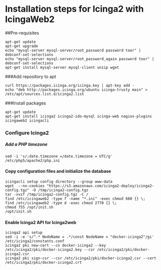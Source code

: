 # Installation steps for Icinga2 with IcingaWeb2

##Pre-requisites

```
apt-get update
apt-get upgrade
echo "mysql-server mysql-server/root_password password toor" | debconf-set-selections
echo "mysql-server mysql-server/root_password_again password toor" | debconf-set-selections
apt-get install mysql-server mysql-client unzip wget
```

###Add repository to apt

```
curl https://packages.icinga.org/icinga.key | apt-key add -
echo "deb http://packages.icinga.org/ubuntu icinga-trusty main" > /etc/apt/sources.list.d/icinga2.list
```

###Install packages

```
apt-get update
apt-get install icinga2 icinga2-ido-mysql icinga-web nagios-plugins icingaweb2 icingacli
```

### Configure Icinga2

##### Add a PHP timezone
`sed -i 's/;date.timezone =/date.timezone = UTC/g' /etc/php5/apache2/php.ini`

#### Copy configuration files and initialize the database

```
icingacli setup config directory --group www-data
wget  --no-cookies "https://s3.amazonaws.com/icinga2-deploy/icinga2-config.tgz" -O /tmp/icinga2-config.tgz
tar -xvzf /tmp/icinga2-config.tgz -C /
find /etc/icingaweb2 -type f -name "*.ini" -exec chmod 660 {} \;
find /etc/icingaweb2 -type d -exec chmod 2770 {} \;
chmod 755 /opt/init.sh
/opt/init.sh
```

#### Enable Icinga2 API for Icinga2web

```
icinga2 api setup
sed -i -e 's/^.* NodeName = .*/const NodeName = "docker-icinga2"/gi' /etc/icinga2/constants.conf
icinga2 pki new-cert --cn docker-icinga2 --key /etc/icinga2/pki/docker-icinga2.key --csr /etc/icinga2/pki/docker-icinga2.csr
icinga2 pki sign-csr --csr /etc/icinga2/pki/docker-icinga2.csr --cert /etc/icinga2/pki/docker-icinga2.crt
```

